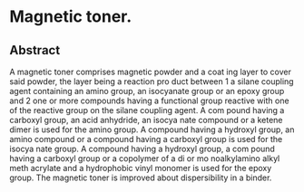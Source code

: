 # Magnetic toner.

## Abstract
A magnetic toner comprises magnetic powder and a coat ing layer to cover said powder, the layer being a reaction pro duct between 1 a silane coupling agent containing an amino group, an isocyanate group or an epoxy group and 2 one or more compounds having a functional group reactive with one of the reactive group on the silane coupling agent. A com pound having a carboxyl group, an acid anhydride, an isocya nate compound or a ketene dimer is used for the amino group. A compound having a hydroxyl group, an amino compound or a compound having a carboxyl group is used for the isocya nate group. A compound having a hydroxyl group, a com pound having a carboxyl group or a copolymer of a di or mo noalkylamino alkyl meth acrylate and a hydrophobic vinyl monomer is used for the epoxy group. The magnetic toner is improved about dispersibility in a binder.